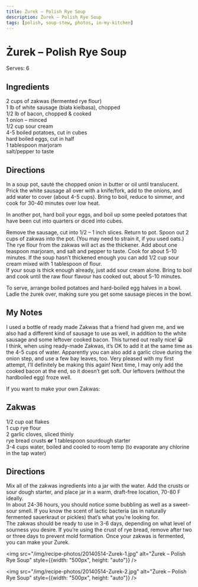 ```yaml
---
title: Żurek – Polish Rye Soup
description: Żurek – Polish Rye Soup
tags: [polish, soup-stew, photos, in-my-kitchen]
---
```


# Żurek – Polish Rye Soup
Serves: 6

## Ingredients
2 cups of zakwas (fermented rye flour)  
1 lb of white sausage (biała kielbasa), chopped  
1/2 lb of bacon, chopped & cooked  
1 onion – minced  
1/2 cup sour cream  
4-5 boiled potatoes, cut in cubes  
hard boiled eggs, cut in half  
1 tablespoon marjoram  
salt/pepper to taste

## Directions
In a soup pot, sauté the chopped onion in butter or oil until translucent. Prick the white sausage all over with a knife/fork, add to the onions, and add water to cover (about 4-5 cups). Bring to boil, reduce to simmer, and cook for 30-40 minutes over low heat.

In another pot, hard boil your eggs, and boil up some peeled potatoes that have been cut into quarters or diced into cubes.

Remove the sausage, cut into 1/2 – 1 inch slices. Return to pot. Spoon out 2 cups of zakwas into the pot. (You may need to strain it, if you used oats.) The rye flour from the zakwas will act as the thickener. Add about one teaspoon marjoram, and salt and pepper to taste. Cook for about 5-10 minutes. If the soup hasn’t thickened enough you can add 1/2 cup sour cream mixed with 1 tablespoon of flour.  
If your soup is thick enough already, just add sour cream alone. Bring to boil and cook until the raw flour flavour has cooked out, about 5-10 minutes.

To serve, arrange boiled potatoes and hard-boiled egg halves in a bowl. Ladle the żurek over, making sure you get some sausage pieces in the bowl.

## My Notes
I used a bottle of ready made Zakwas that a friend had given me, and we also had a different kind of sausage to use as well, in addition to the white sausage and some leftover cooked bacon. This turned out really nice! 😀  
I think, when using ready-made Zakwas, it’s OK to add it at the same time as the 4-5 cups of water. Apparently you can also add a garlic clove during the onion step, and use a few bay leaves, too. Very pleased with my first attempt, I’ll definitely be making this again! Next time, I may only add the cooked bacon at the end, so it doesn’t get soft. Our leftovers (without the hardboiled egg) froze well.

If you want to make your own Zakwas:

## Zakwas
1/2 cup oat flakes  
1 cup rye flour  
2 garlic cloves, sliced thinly  
rye bread crusts **or** 1 tablespoon sourdough starter  
3-4 cups water, boiled and cooled to room temp (to evaporate any chlorine in the tap water)

## Directions
Mix all of the zakwas ingredients into a jar with the water. Add the crusts or sour dough starter, and place jar in a warm, draft-free location, 70-80 F ideally.  
In about 24-36 hours, you should notice some bubbling as well as a sweet-sour smell. If you know the scent of lactic bacteria (as in naturally fermented sauerkraut or pickles) that’s what you’re looking for.  
The zakwas should be ready to use in 3-6 days, depending on what level of sourness you desire. If you’re using the crust of rye bread, remove after two or three days to prevent mold formation. Once your zakwas is fermented, you can make your Zurek.

<img src="/img/recipe-photos/20140514-Zurek-1.jpg" alt="Żurek – Polish Rye Soup" style={{width: "500px", height: "auto"}} />

<img src="/img/recipe-photos/20140514-Zurek-2.jpg" alt="Żurek – Polish Rye Soup" style={{width: "500px", height: "auto"}} />  